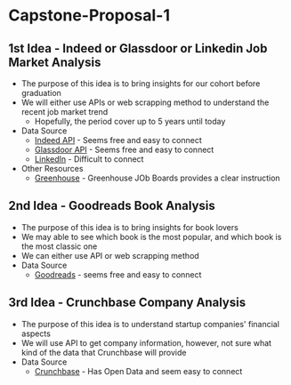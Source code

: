 # Capstone-Proposal-1
## 1st Idea - Indeed or Glassdoor or Linkedin Job Market Analysis
* The purpose of this idea is to bring insights for our cohort before graduation
* We will either use APIs or web scrapping method to understand the recent job market trend
     * Hopefully, the period cover up to 5 years until today
* Data Source
     * [Indeed API](https://opensource.indeedeng.io/api-documentation/) - Seems free and easy to connect
     * [Glassdoor API](https://www.glassdoor.com/developer/index.htm) - Seems free and easy to connect
     * [LinkedIn](https://docs.microsoft.com/en-us/linkedin/learning/overview/) - Difficult to connect 
* Other Resources
     * [Greenhouse](https://developers.greenhouse.io/job-board.html#introduction) - Greenhouse JOb Boards provides a clear instruction 
     
## 2nd Idea - Goodreads Book Analysis
* The purpose of this idea is to bring insights for book lovers
* We may able to see which book is the most popular, and which book is the most classic one
* We can either use API or web scrapping method
* Data Source
     * [Goodreads](https://www.goodreads.com/api) - seems free and easy to connect

## 3rd Idea - Crunchbase Company Analysis
* The purpose of this idea is to understand startup companies' financial aspects
* We will use API to get company information, however, not sure what kind of the data that Crunchbase will provide
* Data Source
     * [Crunchbase](https://data.crunchbase.com/v3.1/docs/getting-started) - Has Open Data and seem easy to connect

